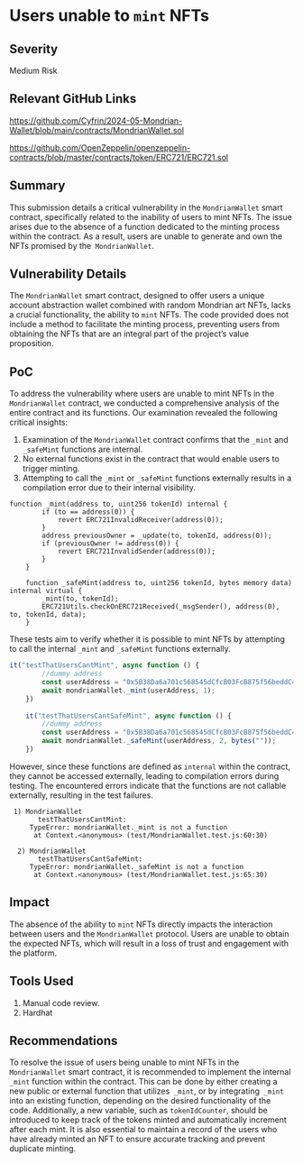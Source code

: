 # Users unable to `mint` NFTs

## Severity
Medium Risk

## Relevant GitHub Links
	
https://github.com/Cyfrin/2024-05-Mondrian-Wallet/blob/main/contracts/MondrianWallet.sol

https://github.com/OpenZeppelin/openzeppelin-contracts/blob/master/contracts/token/ERC721/ERC721.sol

## Summary
This submission details a critical vulnerability in the `MondrianWallet` smart contract, specifically related to the inability of users to mint NFTs. The issue arises due to the absence of a function dedicated to the minting process within the contract. As a result, users are unable to generate and own the NFTs promised by the` MondrianWallet`.

## Vulnerability Details
The `MondrianWallet` smart contract, designed to offer users a unique account abstraction wallet combined with random Mondrian art NFTs, lacks a crucial functionality, the ability to `mint` NFTs. The code provided does not include a method to facilitate the minting process, preventing users from obtaining the NFTs that are an integral part of the project’s value proposition.

## PoC

To address the vulnerability where users are unable to mint NFTs in the `MondrianWallet` contract, we conducted a comprehensive analysis of the entire contract and its functions. Our examination revealed the following critical insights:
1. Examination of the `MondrianWallet` contract confirms that the `_mint` and `_safeMint` functions are internal.
2. No external functions exist in the contract that would enable users to trigger minting.
3. Attempting to call the `_mint` or `_safeMint` functions externally results in a compilation error due to their internal visibility.
```solidity
function _mint(address to, uint256 tokenId) internal {
        if (to == address(0)) {
            revert ERC721InvalidReceiver(address(0));
        }
        address previousOwner = _update(to, tokenId, address(0));
        if (previousOwner != address(0)) {
            revert ERC721InvalidSender(address(0));
        }
    }

    function _safeMint(address to, uint256 tokenId, bytes memory data) internal virtual {
        _mint(to, tokenId);
        ERC721Utils.checkOnERC721Received(_msgSender(), address(0), to, tokenId, data);
    }
```
These tests aim to verify whether it is possible to mint NFTs by attempting to call the internal `_mint` and `_safeMint` functions externally. 
```javascript
it("testThatUsersCantMint", async function () {
        //dummy address
        const userAddress = "0x5B38Da6a701c568545dCfcB03FcB875f56beddC4";
        await mondrianWallet._mint(userAddress, 1);
    })
    
    it("testThatUsersCantSafeMint", async function () {
        //dummy address
        const userAddress = "0x5B38Da6a701c568545dCfcB03FcB875f56beddC4";
        await mondrianWallet._safeMint(userAddress, 2, bytes(""));
    })
```
However, since these functions are defined as `internal` within the contract, they cannot be accessed externally, leading to compilation errors during testing. The encountered errors indicate that the functions are not callable externally, resulting in the test failures.
```
 1) MondrianWallet
       testThatUsersCantMint:
     TypeError: mondrianWallet._mint is not a function
      at Context.<anonymous> (test/MondrianWallet.test.js:60:30)

  2) MondrianWallet
       testThatUsersCantSafeMint:
     TypeError: mondrianWallet._safeMint is not a function
      at Context.<anonymous> (test/MondrianWallet.test.js:65:30)
```
## Impact
The absence of the ability to `mint` NFTs directly impacts the interaction between users and the `MondrianWallet` protocol. Users are unable to obtain the expected NFTs, which will result in a loss of trust and engagement with the platform.

## Tools Used
1. Manual code review. 
2. Hardhat

## Recommendations
To resolve the issue of users being unable to mint NFTs in the `MondrianWallet` smart contract, it is recommended to implement the internal `_mint` function within the contract. This can be done by either creating a new public or external function that utilizes` _mint`, or by integrating` _mint` into an existing function, depending on the desired functionality of the code. Additionally, a new variable, such as `tokenIdCounter`, should be introduced to keep track of the tokens minted and automatically increment after each mint. It is also essential to maintain a record of the users who have already minted an NFT to ensure accurate tracking and prevent duplicate minting.